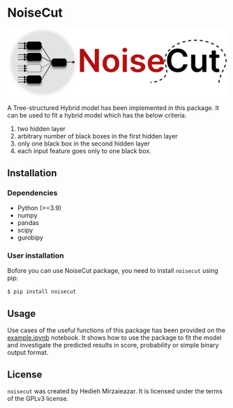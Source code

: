 # NoiseCut

![NoiseCut logo](docs/artwork/NoiseCut_logo.jpg)

A Tree-structured Hybrid model has been implemented in this package. It can be 
used to fit a hybrid model which has the below criteria.
1. two hidden layer
2. arbitrary number of black boxes in the first hidden layer
3. only one black box in the second hidden layer
4. each input feature goes only to one black box.

## Installation

### Dependencies

- Python (>=3.9)
- numpy
- pandas
- scipy
- gurobipy

### User installation

Bofore you can use NoiseCut package, you need to install `noisecut` using pip: 

```bash
$ pip install noisecut
```

## Usage

Use cases of the useful functions of this package has been provided on the 
[example.ipynb](notebooks/example.ipynb) notebook. It shows how to use the 
package to fit the model and investigate the predicted results in score,
probability or simple binary output format.

## License

`noisecut` was created by Hedieh Mirzaieazar. It is licensed under the terms 
of the GPLv3 license.
